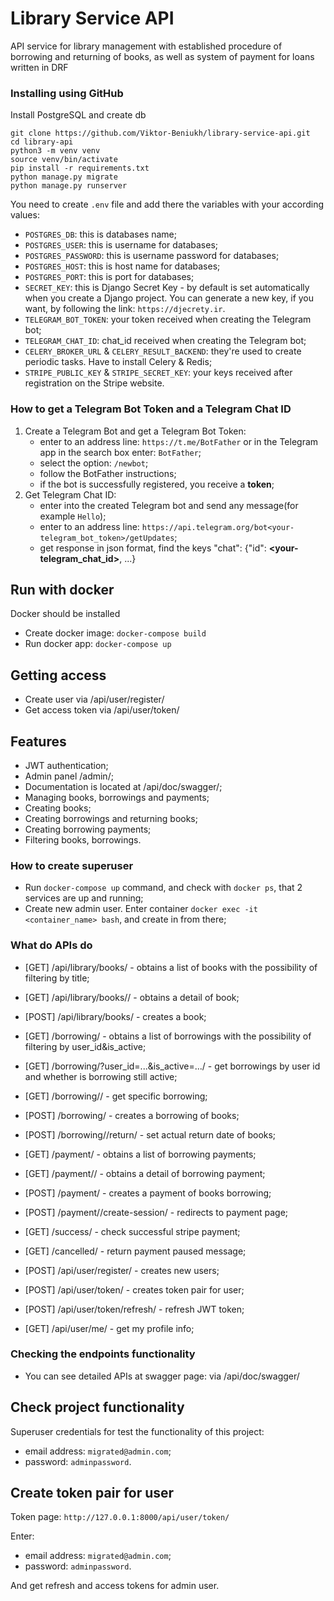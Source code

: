 # Library Service API

API service for library management with established procedure of borrowing 
and returning of books, as well as system of payment for loans written in DRF


### Installing using GitHub

Install PostgreSQL and create db

```shell
git clone https://github.com/Viktor-Beniukh/library-service-api.git
cd library-api
python3 -m venv venv
source venv/bin/activate
pip install -r requirements.txt
python manage.py migrate
python manage.py runserver   
```
You need to create `.env` file and add there the variables with your according values:
- `POSTGRES_DB`: this is databases name;
- `POSTGRES_USER`: this is username for databases;
- `POSTGRES_PASSWORD`: this is username password for databases;
- `POSTGRES_HOST`: this is host name for databases;
- `POSTGRES_PORT`: this is port for databases;
- `SECRET_KEY`: this is Django Secret Key - by default is set automatically when you create a Django project.
                You can generate a new key, if you want, by following the link: `https://djecrety.ir`.
- `TELEGRAM_BOT_TOKEN`: your token received when creating the Telegram bot;
- `TELEGRAM_CHAT_ID`: chat_id received when creating the Telegram bot;
- `CELERY_BROKER_URL` & `CELERY_RESULT_BACKEND`: they're used to create periodic tasks. Have to install Celery & Redis;
- `STRIPE_PUBLIC_KEY` & `STRIPE_SECRET_KEY`: your keys received after registration on the Stripe website.


### How to get a Telegram Bot Token and a Telegram Chat ID

1. Create a Telegram Bot and get a Telegram Bot Token:
    - enter to an address line: `https://t.me/BotFather` or in the Telegram app in the search box enter: `BotFather`;
    - select the option: `/newbot`;
    - follow the BotFather instructions;
    - if the bot is successfully registered, you receive a **token**;
2. Get Telegram Chat ID:
    - enter into the created Telegram bot and send any message(for example `Hello`);
    - enter to an address line: `https://api.telegram.org/bot<your-telegram_bot_token>/getUpdates`;
    - get response in json format, find the keys "chat": {"id": **<your-telegram_chat_id>**, ...}


## Run with docker

Docker should be installed

- Create docker image: `docker-compose build`
- Run docker app: `docker-compose up`


## Getting access

- Create user via /api/user/register/
- Get access token via /api/user/token/


## Features

- JWT authentication;
- Admin panel /admin/;
- Documentation is located at /api/doc/swagger/;
- Managing books, borrowings and payments;
- Creating books;
- Creating borrowings and returning books;
- Creating borrowing payments;
- Filtering books, borrowings.

### How to create superuser
- Run `docker-compose up` command, and check with `docker ps`, that 2 services are up and running;
- Create new admin user. Enter container `docker exec -it <container_name> bash`, and create in from there;


### What do APIs do
- [GET] /api/library/books/ - obtains a list of books with the possibility of filtering by title;
- [GET] /api/library/books/<id>/ - obtains a detail of book;
- [POST] /api/library/books/ - creates a book;

- [GET] /borrowing/ - obtains a list of borrowings with the possibility of filtering by user_id&is_active;
- [GET] /borrowing/?user_id=...&is_active=.../ - get borrowings by user id and whether is borrowing still active;
- [GET] /borrowing/<id>/ - get specific borrowing;
- [POST] /borrowing/ - creates a borrowing of books;
- [POST] /borrowing/<id>/return/ - set actual return date of books;

- [GET] /payment/ - obtains a list of borrowing payments;
- [GET] /payment/<id>/ - obtains a detail of borrowing payment;
- [POST] /payment/ - creates a payment of books borrowing;
- [POST] /payment/<id>/create-session/ - redirects to payment page;

- [GET] /success/ - check successful stripe payment;
- [GET] /cancelled/ - return payment paused message;

- [POST] /api/user/register/ - creates new users;
- [POST] /api/user/token/ - creates token pair for user;
- [POST] /api/user/token/refresh/ - refresh JWT token;
- [GET]  /api/user/me/ - get my profile info;


### Checking the endpoints functionality
- You can see detailed APIs at swagger page: via /api/doc/swagger/


## Check project functionality

Superuser credentials for test the functionality of this project:
- email address: `migrated@admin.com`;
- password: `adminpassword`.


## Create token pair for user

Token page: `http://127.0.0.1:8000/api/user/token/`

Enter:
- email address: `migrated@admin.com`;
- password: `adminpassword`.

And get refresh and access tokens for admin user.

